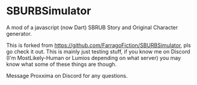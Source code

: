 # SBURBSimulator
A mod of a javascript (now Dart) SBRUB Story and Original Character generator.

This is forked from https://github.com/FarragoFiction/SBURBSimulator, pls go check it out. This is mainly just testing stuff, if you know me on Discord (I'm MostLikely-Human or Lumios depending on what server) you may know what some of these things are though.

Message Proxxima on Discord for any questions.
